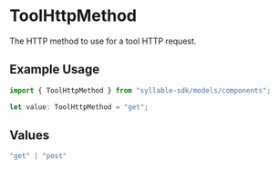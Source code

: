 # ToolHttpMethod

The HTTP method to use for a tool HTTP request.

## Example Usage

```typescript
import { ToolHttpMethod } from "syllable-sdk/models/components";

let value: ToolHttpMethod = "get";
```

## Values

```typescript
"get" | "post"
```